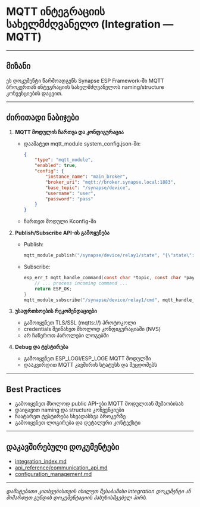 # MQTT ინტეგრაციის სახელმძღვანელო (Integration — MQTT)

---

## მიზანი

ეს დოკუმენტი წარმოადგენს Synapse ESP Framework-ში MQTT ბროკერთან ინტეგრაციის სახელმძღვანელოს naming/structure კონვენციების დაცვით.

---

## ძირითადი ნაბიჯები

1. **MQTT მოდულის ჩართვა და კონფიგურაცია**
   - დაამატეთ mqtt_module system_config.json-ში:
     ```json
     {
         "type": "mqtt_module",
         "enabled": true,
         "config": {
             "instance_name": "main_broker",
             "broker_uri": "mqtt://broker.synapse.local:1883",
             "base_topic": "/synapse/device",
             "username": "user",
             "password": "pass"
         }
     }
     ```
   - ჩართეთ მოდული Kconfig-ში

2. **Publish/Subscribe API-ის გამოყენება**
   - Publish:
     ```c
     mqtt_module_publish("/synapse/device/relay1/state", "{\"state\":\"on\"}");
     ```
   - Subscribe:
     ```c
     esp_err_t mqtt_handle_command(const char *topic, const char *payload) {
         // ... process incoming command ...
         return ESP_OK;
     }
     mqtt_module_subscribe("/synapse/device/relay1/cmd", mqtt_handle_command);
     ```

3. **უსაფრთხოების რეკომენდაციები**
   - გამოიყენეთ TLS/SSL (mqtts://) პროტოკოლი
   - credentials შეინახეთ მხოლოდ კონფიგურაციაში (NVS)
   - არ ჩაწეროთ პაროლები ლოგებში

4. **Debug და ტესტირება**
   - გამოიყენეთ ESP_LOGI/ESP_LOGE MQTT მოდულში
   - დააკვირდით MQTT კავშირის სტატუსს და შეცდომებს

---

## Best Practices

- გამოიყენეთ მხოლოდ public API-ები MQTT მოდულთან მუშაობისას
- დაიცავით naming და structure კონვენციები
- ჩაატარეთ ტესტირება სხვადასხვა ბროკერზე
- გამოიყენეთ ლოგირება და დეტალური კონტექსტი

---

## დაკავშირებული დოკუმენტები

- [integration_index.md](integration_index.md)
- [api_reference/communication_api.md](../api_reference/communication_api.md)
- [configuration_management.md](../convention/configuration_management.md)

---

_დამატებითი კითხვებისთვის იხილეთ შესაბამისი integration დოკუმენტი ან მიმართეთ გუნდის დოკუმენტაციის პასუხისმგებელ პირს._

